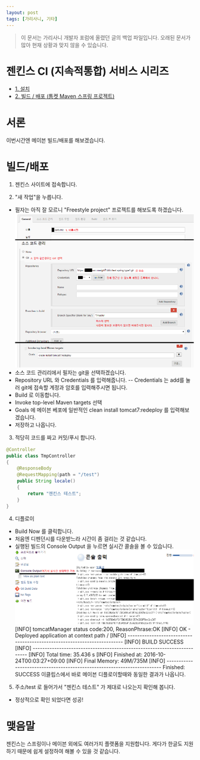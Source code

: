 ```yaml
---
layout: post
tags: [가리사니, 기타]
---
```


> 이 문서는 가리사니 개발자 포럼에 올렸던 글의 백업 파일입니다.
오래된 문서가 많아 현재 상황과 맞지 않을 수 있습니다.


# 젠킨스 CI (지속적통합) 서비스 시리즈
- [1. 설치](/lab?topicId=327)
- [2. 빌드 / 배포 (톰켓 Maven 스프링 프로젝트)](/lab?topicId=328)


# 서론
이번시간엔 메이븐 빌드/배포를 해보겠습니다.


# 빌드/배포
1. 젠킨스 사이트에 접속합니다.

2. "새 작업"을 누릅니다.
- 필자는 아직 잘 모르니 "Freestyle project" 프로젝트를 해보도록 하겠습니다.
![](/file/old/171.png)
- 소스 코드 관리리에서 필자는 git을 선택하겠습니다.
- Repository URL 와 Credentials 를 입력해줍니다.
-- Credentials 는 add를 눌러 git에 접속할 계정과 암호를 입력해주시면 됩니다.
- Build 로 이동합니다.
- Invoke top-level Maven targets 선택
- Goals 에 메이븐 베포에 일반적인 clean install tomcat7:redeploy 를 입력해보겠습니다.
- 저장하고 나옵니다.

3. 적당히 코드를 짜고 커밋/푸시 합니다.
``` java
@Controller
public class TmpController
{
	@ResponseBody
	@RequestMapping(path = "/test")
	public String locale()
	{
		return "젠킨스 테스트";
	}
}
```

4. 디플로이
- Build Now 를 클릭합니다.
- 처음엔 디펜던시를 다운받느라 시간이 좀 걸리는 것 같습니다.
- 실행된 빌드의 Console Output 을 누르면 실시간 콜솔을 볼 수 있습니다.
![](/file/old/172.png)
[INFO] tomcatManager status code:200, ReasonPhrase:OK
[INFO] OK - Deployed application at context path /
[INFO] ------------------------------------------------------------------------
[INFO] BUILD SUCCESS
[INFO] ------------------------------------------------------------------------
[INFO] Total time: 35.436 s
[INFO] Finished at: 2016-10-24T00:03:27+09:00
[INFO] Final Memory: 49M/735M
[INFO] ------------------------------------------------------------------------
Finished: SUCCESS
이클립스에서 바로 메이븐 디플로이할때와 동일한 결과가 나옵니다.

5. 주소/test 로 들어가서 "젠킨스 테스트" 가 제대로 나오는지 확인해 봅니다.
- 정상적으로 확인 되었다면 성공!


# 맺음말
젠킨스는 스프링이나 메이븐 외에도 여러가지 플랫폼을 지원합니다.
게다가 한글도 지원하기 때문에 쉽게 설정하여 해볼 수 있을 것 같습니다.
